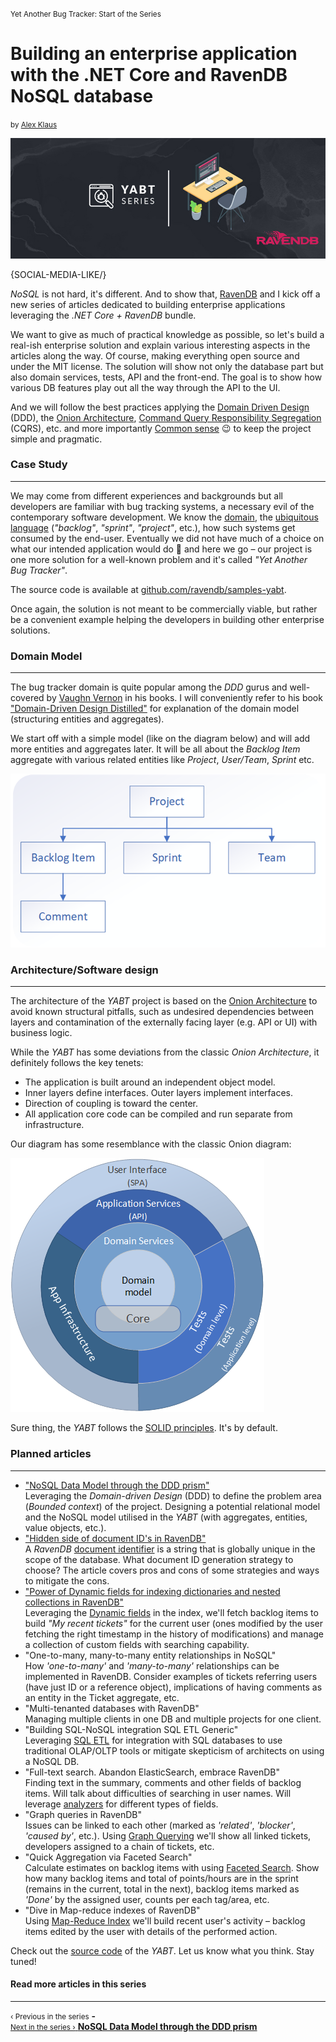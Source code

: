 <p><small class="series-name">Yet Another Bug Tracker: Start of the Series</small></p>
<h1>Building an enterprise application with the .NET Core and RavenDB NoSQL database</h1>
<small>by <a href="https://alex-klaus.com" target="_blank" rel="nofollow">Alex Klaus</a></small>

![Leveraging the .NET Core + RavenDB NoSQL database to build enterprise applications"](images/building-application-with-net-core-and-ravendb-nosql-database.jpg)

{SOCIAL-MEDIA-LIKE/}

*NoSQL* is not hard, it's different. And to show that, [RavenDB](https://ravendb.net) and I kick off a new series of articles dedicated to building enterprise applications leveraging the *.NET Core + RavenDB* bundle.

We want to give as much of practical knowledge as possible, so let's build a real-ish enterprise solution and explain various interesting aspects in the articles along the way. Of course, making everything open source and under the MIT license. The solution will show not only the database part but also domain services, tests, API and the front-end. The goal is to show how various DB features play out all the way through the API to the UI.

<p>And we will follow the best practices applying the <a href="https://en.wikipedia.org/wiki/Domain-driven_design" target="_blank" rel="nofollow">Domain Driven Design</a> (DDD), the <a href="https://jeffreypalermo.com/2008/07/the-onion-architecture-part-1/" target="_blank" rel="nofollow">Onion Architecture</a>, <a href="https://martinfowler.com/bliki/CQRS.html" target="_blank" rel="nofollow">Command Query Responsibility Segregation</a> (CQRS), etc. and more importantly <a href="https://en.wikipedia.org/wiki/Common_sense" target="_blank" rel="nofollow">Common sense</a> 😉 to keep the project simple and pragmatic.</p>

### Case Study
<hr style="border-color:rgba(34,37,43,.15);">
<p>We may come from different experiences and backgrounds but all developers are familiar with bug tracking systems, a necessary evil of the contemporary software development. We know the <a href="https://softwareengineering.stackexchange.com/a/134420" target="_blank" rel="nofollow">domain</a>, the <a href="https://martinfowler.com/bliki/UbiquitousLanguage.html" target="_blank" rel="nofollow">ubiquitous language</a> (<em>"backlog"</em>, <em>"sprint"</em>, <em>"project"</em>, etc.), how such systems get consumed by the end-user. Eventually we did not have much of a choice on what our intended application would do 🙂 and here we go – our project is one more solution for a well-known problem and it's called <em>"Yet Another Bug Tracker"</em>.</p>

<p>The source code is available at <a href="https://github.com/ravendb/samples-yabt" target="_blank" rel="nofollow">github.com/ravendb/samples-yabt</a>.

Once again, the solution is not meant to be commercially viable, but rather be a convenient example helping the developers in building other enterprise solutions.

### Domain Model
<hr style="border-color:rgba(34,37,43,.15);">
<p>The bug tracker domain is quite popular among the <em>DDD</em> gurus and well-covered by <a href="https://vaughnvernon.co" target="_blank" rel="nofollow">Vaughn Vernon</a> in his books. I will conveniently refer to his book <a href="https://www.amazon.com/Domain-Driven-Design-Distilled-Vaughn-Vernon/dp/0134434420" target="_blank" rel="nofollow">"Domain-Driven Design Distilled"</a> for explanation of the domain model (structuring entities and aggregates).</p>

We start off with a simple model (like on the diagram below) and will add more entities and aggregates later. It will be all about the *Backlog Item* aggregate with various related entities like *Project*, *User/Team*, *Sprint* etc.

<div class="margin-top-sm margin-bottom-sm">
    <img src="images/yabt/1.png" class="img-responsive m-0-auto" alt="Diagram"/>
</div>

### Architecture/Software design
<hr style="border-color:rgba(34,37,43,.15);">
<p>The architecture of the <em>YABT</em> project is based on the <a href="https://jeffreypalermo.com/2008/07/the-onion-architecture-part-1" target="_blank" rel="nofollow">Onion Architecture</a> to avoid known structural pitfalls, such as undesired dependencies between layers and contamination of the externally facing layer (e.g. API or UI) with business logic.</p>

While the *YABT* has some deviations from the classic *Onion Architecture*, it definitely follows the key tenets:

<ul>
    <li class="margin-top-xs">The application is built around an independent object model.</li>
    <li class="margin-top-xs">Inner layers define interfaces. Outer layers implement interfaces.</li>
    <li class="margin-top-xs">Direction of coupling is toward the center.</li>
    <li class="margin-top-xs">All application core code can be compiled and run separate from infrastructure.</li>
</ul>

Our diagram has some resemblance with the classic Onion diagram:

<div class="margin-top-sm margin-bottom-sm">
    <img src="images/yabt/2.png" class="img-responsive m-0-auto" alt="Onion Diagram"/>
</div>

<p>Sure thing, the <em>YABT</em> follows the <a href="https://en.wikipedia.org/wiki/SOLID" target="_blank" rel="nofollow">SOLID principles</a>. It's by default.</p>

### Planned articles
<hr style="border-color:rgba(34,37,43,.15);">

<ul>
    <li>
        <a href="https://ravendb.net/articles/nosql-data-model-through-ddd-prism">"NoSQL Data Model through the DDD prism"</a><br/>
        <span class="text-muted">Leveraging the <em>Domain-driven Design</em> (DDD) to define the problem area (<em>Bounded context</em>) of the project. Designing a potential relational model and the NoSQL model utilised in the <em>YABT</em> (with aggregates, entities, value objects, etc.).</span>
    </li>
    <li class="margin-top-xs">
        <a href="https://ravendb.net/articles/hidden-side-of-document-ids-in-ravendb">"Hidden side of document ID's in RavenDB"</a><br/>
        <span class="text-muted">A <em>RavenDB</em> <a href="https://ravendb.net/docs/article-page/latest/csharp/server/kb/document-identifier-generation">document identifier</a> is a string that is globally unique in the scope of the database. What document ID generation strategy to choose? The article covers pros and cons of some strategies and ways to mitigate the cons.</span>
    </li>
    <li class="margin-top-xs">
        <a href="https://ravendb.net/articles/dynamic-fields-for-indexing">"Power of Dynamic fields for indexing dictionaries and nested collections in RavenDB"</a><br/>
        <span class="text-muted">Leveraging the <a href="https://ravendb.net/docs/article-page/latest/csharp/indexes/using-dynamic-fields">Dynamic fields</a> in the index, we'll fetch backlog items to build <em>"My recent tickets"</em> for the current user (ones modified by the user fetching the right timestamp in the history of modifications) and manage a collection of custom fields with searching capability.</span>
    </li>
    <li class="margin-top-xs">
        "One-to-many, many-to-many entity relationships in NoSQL"<br/>
        <span class="text-muted">How <em>'one-to-many'</em> and <em>'many-to-many'</em> relationships can be implemented in RavenDB. Consider examples of tickets referring users (have just ID or a reference object), implications of having comments as an entity in the Ticket aggregate, etc.</span>
    </li>
    <li class="margin-top-xs">
        "Multi-tenanted databases with RavenDB"<br/>
        <span class="text-muted">Managing multiple clients in one DB and multiple projects for one client.</span>
    </li>
    <li class="margin-top-xs">
        "Building SQL-NoSQL integration SQL ETL Generic"<br/>
        <span class="text-muted">Leveraging <a href="https://ravendb.net/docs/article-page/latest/csharp/server/ongoing-tasks/etl/sql">SQL ETL</a> for integration with SQL databases to use traditional OLAP/OLTP tools or mitigate skepticism of architects on using a NoSQL DB.</span>
    </li>
    <li class="margin-top-xs">
        "Full-text search. Abandon ElasticSearch, embrace RavenDB"<br/>
        <span class="text-muted">Finding text in the summary, comments and other fields of backlog items. Will talk about difficulties of searching in user names. Will leverage <a href="https://ravendb.net/docs/article-page/latest/Csharp/indexes/using-analyzers">analyzers</a> for different types of fields.</span>
    </li>
    <li class="margin-top-xs">
        "Graph queries in RavenDB"<br/>
        <span class="text-muted">Issues can be linked to each other (marked as <em>'related'</em>, <em>'blocker'</em>, <em>'caused by'</em>, etc.). Using <a href="https://ravendb.net/docs/article-page/latest/csharp/indexes/querying/graph/graph-queries-overview">Graph Querying</a> we'll show all linked tickets, developers assigned to a chain of tickets, etc.</span>
    </li>
    <li class="margin-top-xs">
        "Quick Aggregation via Faceted Search"<br/>
        <span class="text-muted">Calculate estimates on backlog items with using <a href="https://ravendb.net/docs/article-page/latest/csharp/indexes/querying/faceted-search">Faceted Search</a>. Show how many backlog items and total of points/hours are in the sprint (remains in the current, total in the next), backlog items marked as <em>'Done'</em> by the assigned user, counts per each tag/area, etc.</span>
    </li>
    <li class="margin-top-xs">
        "Dive in Map-reduce indexes of RavenDB"<br/>
        <span class="text-muted">Using <a href="https://ravendb.net/docs/article-page/latest/csharp/studio/database/indexes/create-map-reduce-index">Map-Reduce Index</a> we'll build recent user's activity – backlog items edited by the user with details of the performed action.</span>
    </li>
</ul>

<p class="margin-top-xs">Check out the <a href="https://github.com/ravendb/samples-yabt" target="_blank" rel="nofollow">source code</a> of the <em>YABT</em>. Let us know what you think. Stay tuned!</p>

<h4 class="margin-top">Read more articles in this series</h4>
<hr style="border-color:rgba(34,37,43,.15);">
<div class="series-nav">
    <div class="nav-btn disabled margin-bottom-xs">
        <small>‹ Previous in the series</small>
        <strong class="previous">-</strong>
    </div>
    <a href="https://ravendb.net/articles/nosql-data-model-through-ddd-prism">
        <div class="nav-btn margin-bottom-xs">
            <small>Next in the series ›</small>
            <strong class="next">NoSQL Data Model through the DDD prism</strong>
        </div>
    </a>
</div>